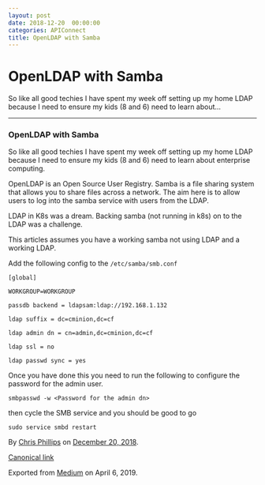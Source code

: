 ```yaml
---
layout: post
date: 2018-12-20  00:00:00
categories: APIConnect
title: OpenLDAP with Samba
---
```


OpenLDAP with Samba
===================


So like all good techies I have spent my week off setting up my home
LDAP because I need to ensure my kids (8 and 6) need to learn about...






------------------------------------------------------------------------




### OpenLDAP with Samba

So like all good techies I have spent my week off setting up my home
LDAP because I need to ensure my kids (8 and 6) need to learn about
enterprise computing.

OpenLDAP is an Open Source User Registry. Samba is a file sharing system
that allows you to share files across a network. The aim here is to
allow users to log into the samba service with users from the LDAP.

LDAP in K8s was a dream. Backing samba (not running in k8s) on to the
LDAP was a challenge.

This articles assumes you have a working samba not using LDAP and a
working LDAP.

Add the following config to the `/etc/samba/smb.conf`

```
[global]
```

```
WORKGROUP=WORKGROUP
```

```
passdb backend = ldapsam:ldap://192.168.1.132
```

```
ldap suffix = dc=cminion,dc=cf
```

```
ldap admin dn = cn=admin,dc=cminion,dc=cf
```

```
ldap ssl = no
```

```
ldap passwd sync = yes
```

Once you have done this you need to run the following to configure the
password for the admin user.

`smbpasswd -w <Password for the admin dn>`

then cycle the SMB service and you should be good to go

`sudo service smbd restart`





By [Chris Phillips](https://medium.com/@cminion) on
[December 20, 2018](https://medium.com/p/bd929f93401a).

[Canonical
link](https://medium.com/@cminion/openldap-with-samba-bd929f93401a)

Exported from [Medium](https://medium.com) on April 6, 2019.
